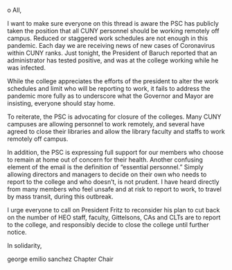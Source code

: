 o All,

I want to make sure everyone on this thread is aware the PSC has publicly taken the position that all CUNY personnel should be working remotely off campus.  Reduced or staggered work schedules are not enough in this pandemic. Each day we are receiving news of new cases of Coronavirus within CUNY ranks.  Just tonight, the President of Baruch reported that an administrator has tested positive, and was at the college working while he was infected.

While the college appreciates the efforts of the president to alter the work schedules and limit who will be reporting to work, it fails to address the pandemic more fully as to underscore what the Governor and Mayor are insisting, everyone should stay home.

To reiterate, the PSC is advocating for closure of the colleges.  Many CUNY campuses are allowing personnel to work remotely, and several have agreed to close their libraries and allow the library faculty and staffs to work remotely off campus.

In addition, the PSC is expressing full support for our members who choose to remain at home out of concern for their health.  Another confusing element of the email is the definition of “essential personnel.”  Simply allowing directors and managers to decide on their own who needs to report to the college and who doesn’t, is not prudent.  I have heard directly from many members who feel unsafe and at risk to report to work, to travel by mass transit, during this outbreak.

I urge everyone to call on President Fritz to reconsider his plan to cut back on the number of HEO staff, faculty, Gittelsons, CAs and CLTs are to report to the college, and responsibly decide to close the college until further notice.

In solidarity,

george emilio sanchez
Chapter Chair
